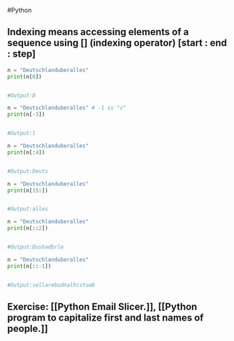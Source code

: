 #Python 
## Indexing means accessing elements of a sequence using [] (indexing operator) [start : end : step]

```python
n = "Deutschlanduberalles"
print(n[0])


#Output:D
```

```python
n = "Deutschlanduberalles" # -1 is "s"
print(n[-3])


#Output:l
```

```python
n = "Deutschlanduberalles"
print(n[:4])


#Output:Deuts
```

```python
n = "Deutschlanduberalles"
print(n[15:])


#Output:alles
```

```python
n = "Deutschlanduberalles"
print(n[::2])


#Output:Dushadbrle
```

```python
n = "Deutschlanduberalles"
print(n[::-1])


#Output:sellarebudnalhcstueD
```

## Exercise: [[Python Email Slicer.]], [[Python program to capitalize first and last names of people.]]